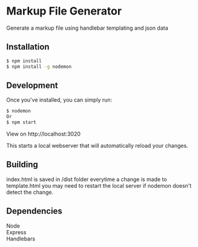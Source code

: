 # Markup File Generator

Generate a markup file using handlebar templating and json data

## Installation

```bash
$ npm install
$ npm install -g nodemon
```

## Development

Once you've installed, you can simply run:

```bash
$ nodemon
Or
$ npm start
```

View on http://localhost:3020

This starts a local webserver that will automatically reload your changes.

## Building

index.html is saved in /dist folder everytime a change is made to template.html
you may need to restart the local server if nodemon doesn't detect the change.

## Dependencies

Node  
Express  
Handlebars
